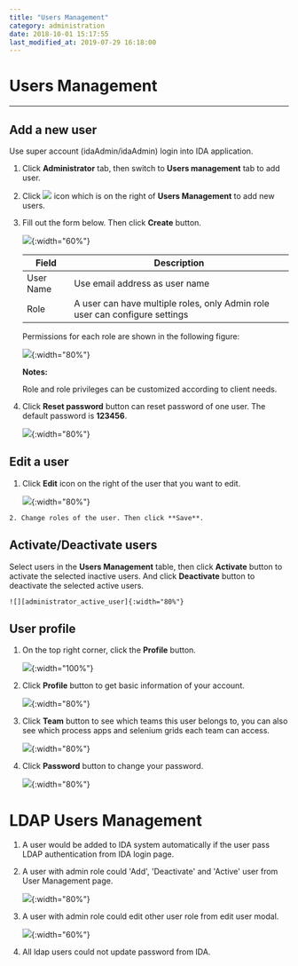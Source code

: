 ```yaml
---
title: "Users Management"
category: administration
date: 2018-10-01 15:17:55
last_modified_at: 2019-07-29 16:18:00
---
```


# Users Management
***

## Add a new user
  Use super account (idaAdmin/idaAdmin) login into IDA application.
  1. Click **Administrator** tab, then switch to  **Users management** tab to add user.  
  2. Click ![][add_icon] icon which is on the right of **Users Management** to add new users.
  3. Fill out the form below. Then click **Create** button.

     ![][administrator_add]{:width="60%"}

     |   Field       | Description               |
     | --------------|---------------------------|
     | User Name     | Use email address as user name|
     | Role          | A user can have multiple roles, only Admin role user can configure settings|

     Permissions for each role are shown in the following figure:

     ![][administrator_role_permission]{:width="80%"}

     **Notes:**

     Role and role privileges can be customized according to client needs.

  4. Click **Reset password** button can reset password of one user. The default password is **123456**.

     ![][administrator_reset_password]{:width="80%"} 

## Edit a user
  1. Click **Edit** icon on the right of the user that you want to edit.

     ![][administrator_edit_user]{:width="80%"}

    2. Change roles of the user. Then click **Save**.

## Activate/Deactivate users

   Select users in the **Users Management** table, then click **Activate** button to activate the selected inactive users. And click **Deactivate** button to deactivate the selected active users.

   	![][administrator_active_user]{:width="80%"}

## User profile

  1. On the top right corner, click the **Profile** button.

     ![][administrator_profile]{:width="100%"}

  2. Click **Profile** button to get basic information of your account.

     ![][administrator_profile_page]{:width="80%"}
    
  3. Click **Team** button to see which teams this user belongs to, you can also see which process apps and selenium grids each team can access.
  
     ![][administration_user_team]{:width="80%"}
  4. Click **Password** button to change your password.

     ![][administrator_password]{:width="80%"}

# LDAP Users Management 

  1. A user would be added to IDA system automatically if the user pass LDAP authentication from IDA login page. 

  2. A user with admin role could 'Add', 'Deactivate' and 'Active' user from User Management page.

     ![][ldap_user_management]{:width="80%"}

  3. A user with admin role could edit other user role from edit user modal.

     ![][edit_user_modal]{:width="60%"}

  4. All ldap users could not update password from IDA.


[administrator_add]: ../images/administrator/Administrator_add.png
[administrator_reset]: ../images/administrator/Administrator_reset.png
[administrator_profile]: ../images/administrator/administrator_profile.PNG
[administrator_profile_page]: ../images/administrator/administrator_profile_page.PNG
[administrator_api_access]: ../images/administrator/administrator_api_access.png
[administrator_password]: ../images/administrator/administrator_password.png
[add_icon]: ../images/administrator/Administrator_add_icon.png
[administrator_reset_password]: ../images/administrator/administrator_reset_password.png
[administrator_edit_user]: ../images/administrator/administrator_edit_user.png
[administrator_active_user]: ../images/administrator/administrator_active_user.png
[administrator_role_permission]: ../images/administrator/administrator_role_permission.png
[administration_user_team]: ../images/administrator/administration_user_team.png
[ldap_user_management]: ../images/administrator/ldap_user_management.png
[edit_user_modal]: ../images/administrator/edit_user_modal.png
